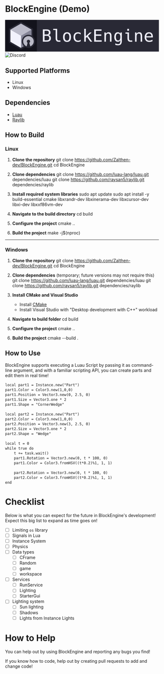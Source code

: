 # BlockEngine (Demo)
<img src="repo/BlockEngineCard.png"/>
<a href="https://discord.gg/xMPCsx3dNf" style="text-decoration:none;">
    <img src="https://img.shields.io/badge/Discord-5865F2?logo=discord&logoColor=white&style=for-the-badge" alt="Discord"/>
</a>

## Supported Platforms
- Linux
- Windows

## Dependencies
- [Luau](https://github.com/luau-lang/luau)
- [Raylib](https://github.com/raysan5/raylib)

## How to Build

### Linux

1. **Clone the repository**
   git clone https://github.com/Zalthen-dev/BlockEngine.git
   cd BlockEngine

2. **Clone dependencies**
   git clone https://github.com/luau-lang/luau.git dependencies/luau
   git clone https://github.com/raysan5/raylib.git dependencies/raylib

3. **Install required system libraries**
   sudo apt update
   sudo apt install -y build-essential cmake libxrandr-dev libxinerama-dev libxcursor-dev libxi-dev libxxf86vm-dev

4. **Navigate to the build directory**
   cd build

5. **Configure the project**
   cmake ..

6. **Build the project**
   make -j$(nproc)

---

### Windows

1. **Clone the repository**
   git clone https://github.com/Zalthen-dev/BlockEngine.git
   cd BlockEngine

2. **Clone dependencies** (temporary; future versions may not require this)
   git clone https://github.com/luau-lang/luau.git dependencies/luau
   git clone https://github.com/raysan5/raylib.git dependencies/raylib

3. **Install CMake and Visual Studio**

   - Install [CMake](https://cmake.org/download/)
   - Install Visual Studio with "Desktop development with C++" workload

4. **Navigate to build folder**
   cd build

5. **Configure the project**
   cmake ..

6. **Build the project**
   cmake --build .

## How to Use
BlockEngine supports executing a Luau Script by passing it as command-line argument, and with a familiar scripting API, you can create parts and edit them in real time!
```luau
local part1 = Instance.new("Part")
part1.Color = Color3.new(1,0,0)
part1.Position = Vector3.new(0, 2.5, 0)
part1.Size = Vector3.one * 2
part1.Shape = "CornerWedge"

local part2 = Instance.new("Part")
part2.Color = Color3.new(1,0,0)
part2.Position = Vector3.new(3, 2.5, 0)
part2.Size = Vector3.one * 2
part2.Shape = "Wedge"

local t = 0
while true do
    t += task.wait()
    part1.Rotation = Vector3.new(0, t * 100, 0)
    part1.Color = Color3.fromHSV((t*0.2)%1, 1, 1)

    part2.Rotation = Vector3.new(0, t * 100, 0)
    part2.Color = Color3.fromHSV((t*0.2)%1, 1, 1)
end
```

# Checklist
Below is what you can expect for the future in BlockEngine's development! Expect this big list to expand as time goes on!
- [ ] Limiting `os` library
- [ ] Signals in Lua
- [ ] Instance System
- [ ] Physics
- [ ] Data types
  - [ ] CFrame
  - [ ] Random
  - [ ] game
  - [ ] workspace
- [ ] Services
  - [ ] RunService
  - [ ] Lighting
  - [ ] StarterGui
- [ ] Lighting system
  - [ ] Sun lighting
  - [ ] Shadows
  - [ ] Lights from Instance Lights

# How to Help
You can help out by using BlockEngine and reporting any bugs you find!

If you know how to code, help out by creating pull requests to add and change code!
